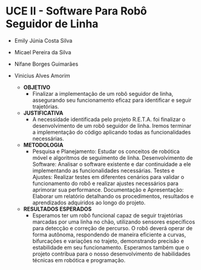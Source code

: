 # UCE II - Software Para Robô Seguidor de Linha
- Emily Júnia Costa Silva
- Micael Pereira da Silva
- Nífane Borges Guimarães
- Vinicius Alves Amorim

    - __OBJETIVO__
        - Finalizar a implementação de um robô seguidor de linha, assegurando seu
        funcionamento eficaz para identificar e seguir trajetórias.
    - __JUSTIFICATIVA__
        - A necessidade identificada pelo projeto R.E.T.A. foi finalizar o desenvolvimento de
        um robô seguidor de linha. Iremos terminar a implementação do código aplicando
        todas as funcionalidades necessárias.
    - __METODOLOGIA__
        - Pesquisa e Planejamento: Estudar os conceitos de robótica móvel e algoritmos de
        seguimento de linha.
        Desenvolvimento de Software: Analisar o software existente e dar continuidade a
        ele implementando as funcionalidades necessárias.
        Testes e Ajustes: Realizar testes em diferentes cenários para validar o
        funcionamento do robô e realizar ajustes necessários para aprimorar sua
        performance.
        Documentação e Apresentação: Elaborar um relatório detalhando os
        procedimentos, resultados e aprendizados adquiridos ao longo do projeto.
    - __RESULTADOS ESPERADOS__
        - Esperamos ter um robô funcional capaz de seguir trajetórias marcadas por uma linha
        no chão, utilizando sensores específicos para detecção e correção de percurso. O
        robô deverá operar de forma autônoma, respondendo de maneira eficiente a curvas,
        bifurcações e variações no trajeto, demonstrando precisão e estabilidade em seu
        funcionamento. Esperamos também que o projeto contribua para o nosso
        desenvolvimento de habilidades técnicas em robótica e programação.

